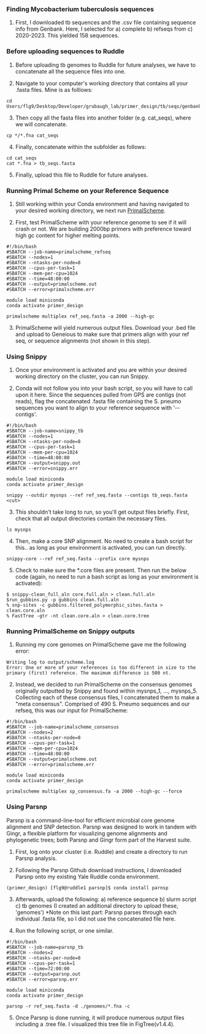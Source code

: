 ### Finding Mycobacterium tuberculosis sequences

1. First, I downloaded tb sequences and the .csv file containing sequence info from Genbank. Here, I selected for a) complete b) refseqs from c) 2020-2023. This yielded 158 sequences. 

### Before uploading sequences to Ruddle

1. Before uploading tb genomes to Ruddle for future analyses, we have to concatenate all the sequence files into one. 

2. Navigate to your computer's working directory that contains all your .fasta files. Mine is as folllows:  

```
cd Users/flg9/Desktop/Developer/grubaugh_lab/primer_design/tb/seqs/genbank/data
```
3. Then copy all the fasta files into another folder (e.g. cat_seqs), where we will concatenate. 

```
cp */*.fna cat_seqs
```

4. Finally, concatenate within the subfolder as follows: 

```
cd cat_seqs
cat *.fna > tb_seqs.fasta
```

5. Finally, upload this file to Ruddle for future analyses. 

### Running Primal Scheme on your Reference Sequence

1. Still working within your Conda environment and having navigated to your desired working directory, we next run [PrimalScheme](https://primalscheme.com/). 


2. First, test PrimalScheme with your reference genome to see if it will crash or not. We are building 2000bp primers with preference toward high gc content for higher melting points. 

```
#!/bin/bash
#SBATCH --job-name=primalscheme_refseq
#SBATCH --nodes=1
#SBATCH --ntasks-per-node=8
#SBATCH --cpus-per-task=1
#SBATCH --mem-per-cpu=1024
#SBATCH --time=48:00:00
#SBATCH --output=primalscheme.out
#SBATCH --error=primalscheme.err

module load miniconda
conda activate primer_design

primalscheme multiplex ref_seq.fasta -a 2000 --high-gc
```

3. PrimalScheme will yield numerous output files. Download your .bed file and upload to Geneious to make sure that primers align with your ref seq, or sequence alignments (not shown in this step). 


### Using Snippy

1. Once your environment is activated and you are within your desired working directory on the cluster, you can run Snippy. 

2. Conda will not follow you into your bash script, so you will have to call upon it here. Since the sequences pulled from GPS are contigs (not reads), flag the concatenated .fasta file containing the S. pneumo sequences you want to align to your reference sequence with '--contigs'.

```
#!/bin/bash
#SBATCH --job-name=snippy_tb
#SBATCH --nodes=1
#SBATCH --ntasks-per-node=8
#SBATCH --cpus-per-task=1
#SBATCH --mem-per-cpu=1024
#SBATCH --time=48:00:00
#SBATCH --output=snippy.out
#SBATCH --error=snippy.err

module load miniconda
conda activate primer_design

snippy --outdir mysnps --ref ref_seq.fasta --contigs tb_seqs.fasta  
<cut>
```

3. This shouldn't take long to run, so you'll get output files briefly. First, check that all output directories contain the necessary files.

```
ls mysnps
```

4. Then, make a core SNP alignment. No need to create a bash script for this.. as long as your environment is activated, you can run directly. 

```
snippy-core --ref ref_seq.fasta --prefix core mysnps
```

5. Check to make sure the *.core files are present. Then run the below code (again, no need to run a bash script as long as your environment is activated): 

```
$ snippy-clean_full_aln core.full.aln > clean.full.aln
$run_gubbins.py -p gubbins clean.full.aln
% snp-sites -c gubbins.filtered_polymorphic_sites.fasta > clean.core.aln
% FastTree -gtr -nt clean.core.aln > clean.core.tree
```

### Running PrimalScheme on Snippy outputs 

1. Running my core genomes on PrimalScheme gave me the following error:

```
Writing log to output/scheme.log
Error: One or more of your references is too different in size to the primary (first) reference. The maximum difference is 500 nt.
```

2. Instead, we decided to run PrimalScheme on the consensus genomes originally outputted by Snippy and found within mysnps_1, ..., mysnps_5. Collecting each of these consensus files, I concatenated them to make a "meta consensus". Comprised of 490 S. Pneumo sequences and our refseq, this was our input for PrimalScheme:

```
#!/bin/bash
#SBATCH --job-name=primalscheme_consensus
#SBATCH --nodes=2
#SBATCH --ntasks-per-node=8
#SBATCH --cpus-per-task=1
#SBATCH --mem-per-cpu=1024
#SBATCH --time=48:00:00
#SBATCH --output=primalscheme.out
#SBATCH --error=primalscheme.err

module load miniconda
conda activate primer_design

primalscheme multiplex sp_consensus.fa -a 2000 --high-gc --force
```


### Using Parsnp

Parsnp is a command-line-tool for efficient microbial core genome alignment and SNP detection. Parsnp was designed to work in tandem with Gingr, a flexible platform for visualizing genome alignments and phylogenetic trees; both Parsnp and Gingr form part of the Harvest suite. 

1. First, log onto your cluster (i.e. Ruddle) and create a directory to run Parsnp analysis. 

2. Following the Parsnp Github download instructions, I downloaded Parsnp onto my existing Yale Ruddle conda environment. 

```
(primer_design) [flg9@ruddle1 parsnp]$ conda install parnsp
```

3. Afterwards, upload the following:
a) reference sequence
b) slurm script 
c) tb genomes (I created an additional directory to upload these, 'genomes')
*Note on this last part: Parsnp parses through each individual .fasta file, so I did not use the concatenated file here. 

4. Run the following script, or one similar. 

```
#!/bin/bash
#SBATCH --job-name=parsnp_tb
#SBATCH --nodes=2
#SBATCH --ntasks-per-node=8
#SBATCH --cpus-per-task=1
#SBATCH --time=72:00:00
#SBATCH --output=parsnp.out
#SBATCH --error=parsnp.err

module load miniconda
conda activate primer_design

parsnp -r ref_seq.fasta -d ./genomes/*.fna -c
```

5. Once Parsnp is done running, it will produce numerous output files including a .tree file. I visualized this tree file in FigTree(v1.4.4).
